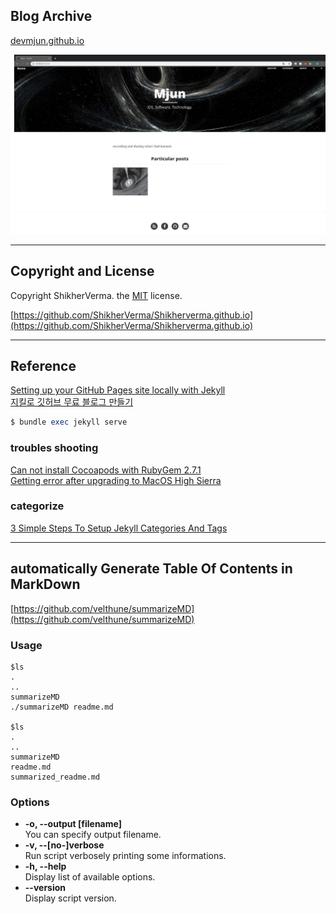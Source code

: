 ## Blog Archive

[devmjun.github.io](https://devmjun.github.io)

![screen](/img/mainImage.png) 


---

## Copyright and License

Copyright ShikherVerma. the [MIT](https://github.com/ShikherVerma/shikherverma.github.io/blob/gh-pages/LICENSE) license.<br>  

[https://github.com/ShikherVerma/Shikherverma.github.io](https://github.com/ShikherVerma/Shikherverma.github.io)

---

## Reference 

[Setting up your GitHub Pages site locally with Jekyll](https://help.github.com/articles/setting-up-your-github-pages-site-locally-with-jekyll/)<br>
[지킬로 깃허브 무료 블로그 만들기](https://nolboo.kim/blog/2013/10/15/free-blog-with-github-jekyll/)<br>

```ruby
$ bundle exec jekyll serve
```

### troubles shooting
 
[Can not install Cocoapods with RubyGem 2.7.1](https://stackoverflow.com/questions/47171570/can-not-install-cocoapods-with-rubygem-2-7-1/47173414)<br>
[Getting error after upgrading to MacOS High Sierra](https://github.com/sass/sass/issues/2389)<br>

### categorize

[3 Simple Steps To Setup Jekyll Categories And Tags](https://blog.webjeda.com/jekyll-categories/)

---

## automatically Generate Table Of Contents in MarkDown

[https://github.com/velthune/summarizeMD](https://github.com/velthune/summarizeMD)<br>

### Usage 

```
$ls 
.
..
summarizeMD
./summarizeMD readme.md

$ls 
.
..
summarizeMD
readme.md
summarized_readme.md
```

### Options 

- **-o, --output [filename]**  
You can specify output filename.  
- **-v, --[no-]verbose**  
Run script verbosely printing some informations.   
- **-h, --help**  
Display list of available options.   
- **--version**  
Display script version.  

